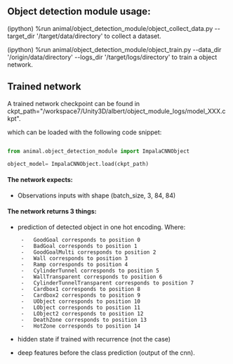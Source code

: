 ## Object detection module usage:

(ipython) %run animal/object_detection_module/object_collect_data.py --target_dir '/target/data/directory' to collect a dataset.

(ipython) %run animal/object_detection_module/object_train.py --data_dir '/origin/data/directory' --logs_dir '/target/logs/directory' to train a object network.


## Trained network

A trained network checkpoint can be found in ckpt_path="/workspace7/Unity3D/albert/object_module_logs/model_XXX.ckpt".

which can be loaded with the following code snippet:

```python

from animal.object_detection_module import ImpalaCNNObject

object_model= ImpalaCNNObject.load(ckpt_path)

```



#### The network expects:

 - Observations inputs with shape (batch_size, 3, 84, 84)



#### The network returns 3 things:

 - prediction of detected object in one hot encoding. Where:

        -   GoodGoal corresponds to position 0
        -   BadGoal corresponds to position 1
        -   GoodGoalMulti corresponds to position 2
        -   Wall corresponds to position 3
        -   Ramp corresponds to position 4
        -   CylinderTunnel corresponds to position 5
        -   WallTransparent corresponds to position 6
        -   CylinderTunnelTransparent corresponds to position 7
        -   Cardbox1 corresponds to position 8
        -   Cardbox2 corresponds to position 9
        -   UObject corresponds to position 10
        -   LObject corresponds to position 11
        -   LObject2 corresponds to position 12
        -   DeathZone corresponds to position 13
        -   HotZone corresponds to position 14

 - hidden state if trained with recurrence (not the case)
 - deep features before the class prediction (output of the cnn).